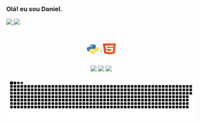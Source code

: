 ### Olá! eu sou Daniel.

<div>
  <a href="https://github.com/daniellsx">
     <img height="180em" src="https://github-readme-stats.vercel.app/api?username=Daniellsx&show_icons=false&theme=dracula&include_all_commits=true&count_private=true"/>
  <img height="150em" src="https://github-readme-stats.vercel.app/api/top-langs/?username=Daniellsx&layout=compact&langs_count=7&theme=dracula"/> 
</div>
    
 <br>
  
   ##  
  <div  align="center"> 
  <img align="center" alt="Dan-Python" height="30" width="40" src="https://raw.githubusercontent.com/devicons/devicon/master/icons/python/python-original.svg"> 
 <img align="center" alt="Dan-HTML" height="30" width="40" src="https://raw.githubusercontent.com/devicons/devicon/master/icons/html5/html5-original.svg">

  ##
  
<div  align="center"> 
  <a href="https://www.instagram.com/daniel_llsx/" target="_blank"><img src="https://img.shields.io/badge/-Instagram-%23E4405F?style=for-the-badge&logo=instagram&logoColor=white" target="_blank"></a>
  <a href="https://www.linkedin.com/in/daniel-santana-1b5b1121a" target="_blank"><img src="https://img.shields.io/badge/-LinkedIn-%230077B5?style=for-the-badge&logo=linkedin&logoColor=white" target="_blank"></a> 
  <a href = "mailto:contato.danielsantanaa@gmail.com"><img src="https://img.shields.io/badge/-Gmail-%23333?style=for-the-badge&logo=gmail&logoColor=white" target="_blank"></a>
  
  ![Snake animation](https://github.com/DeborahLimaa/DeborahLimaa/blob/output/github-contribution-grid-snake.svg)
 
</div>
 
